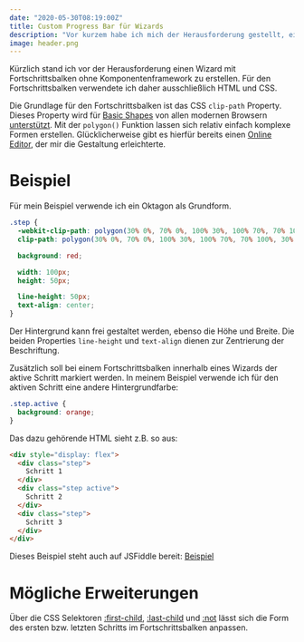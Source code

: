 ```yaml
---
date: "2020-05-30T08:19:00Z"
title: Custom Progress Bar für Wizards
description: "Vor kurzem habe ich mich der Herausforderung gestellt, einen Wizard mit einem Fortschrittsbalken komplett ohne Komponentenframework zu erstellen. Dafür habe ich ausschließlich HTML und CSS verwendet. Der Clou: Der Fortschrittsbalken basiert auf dem CSS clip-path Property, mit dem sich komplexe Formen einfach gestalten lassen. In diesem Beitrag zeige ich, wie ich ein Oktagon als Basisform für den Fortschrittsbalken verwendet habe und gebe Einblicke in die Umsetzung und mögliche Erweiterungen."
image: header.png
---
```


Kürzlich stand ich vor der Herausforderung einen Wizard mit Fortschrittsbalken ohne Komponentenframework zu erstellen.
Für den Fortschrittsbalken verwendete ich daher ausschließlich HTML und CSS.

Die Grundlage für den Fortschrittsbalken ist das CSS `clip-path` Property.
Dieses Property wird für [Basic Shapes](https://developer.mozilla.org/en-US/docs/Web/CSS/basic-shape) von allen modernen Browsern [unterstützt](https://caniuse.com/#feat=mdn-css_properties_clip-path_basic_shape).
Mit der `polygon()` Funktion lassen sich relativ einfach komplexe Formen erstellen.
Glücklicherweise gibt es hierfür bereits einen [Online Editor](https://bennettfeely.com/clippy/), der mir die Gestaltung erleichterte.

# Beispiel

Für mein Beispiel verwende ich ein Oktagon als Grundform.

```css
.step {
  -webkit-clip-path: polygon(30% 0%, 70% 0%, 100% 30%, 100% 70%, 70% 100%, 30% 100%, 0% 70%, 0% 30%);
  clip-path: polygon(30% 0%, 70% 0%, 100% 30%, 100% 70%, 70% 100%, 30% 100%, 0% 70%, 0% 30%);

  background: red;

  width: 100px;
  height: 50px;

  line-height: 50px;
  text-align: center;
}
```

Der Hintergrund kann frei gestaltet werden, ebenso die Höhe und Breite.
Die beiden Properties `line-height` und `text-align` dienen zur Zentrierung der Beschriftung.

Zusätzlich soll bei einem Fortschrittsbalken innerhalb eines Wizards der aktive Schritt markiert werden.
In meinem Beispiel verwende ich für den aktiven Schritt eine andere Hintergrundfarbe:

```css
.step.active {
  background: orange;
}
```

Das dazu gehörende HTML sieht z.B. so aus:

```html
<div style="display: flex">
  <div class="step">
    Schritt 1
  </div>
  <div class="step active">
    Schritt 2
  </div>
  <div class="step">
    Schritt 3
  </div>
</div>
```

Dieses Beispiel steht auch auf JSFiddle bereit: [Beispiel](https://jsfiddle.net/a0jz8xwu/)

# Mögliche Erweiterungen

Über die CSS Selektoren [:first-child](https://developer.mozilla.org/en-US/docs/Web/CSS/:first-child), [:last-child](https://developer.mozilla.org/en-US/docs/Web/CSS/:last-child) und [:not](https://developer.mozilla.org/en-US/docs/Web/CSS/:not) lässt sich die Form des ersten bzw. letzten Schritts im Fortschrittsbalken anpassen.
